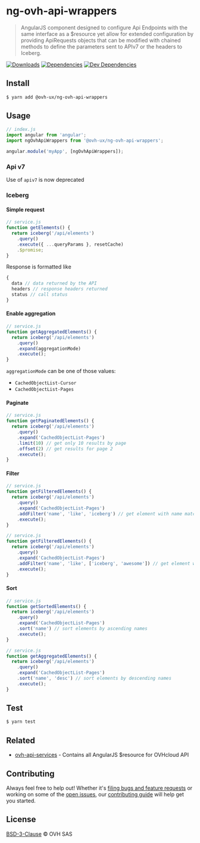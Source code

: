 # ng-ovh-api-wrappers

> AngularJS component designed to configure Api Endpoints with the same interface as a $resource yet allow for extended configuration by providing ApiRequests objects that can be modified with chained methods to define the parameters sent to APIv7 or the headers to Iceberg.

[![Downloads](https://badgen.net/npm/dt/@ovh-ux/ng-ovh-api-wrappers)](https://npmjs.com/package/@ovh-ux/ng-ovh-api-wrappers) [![Dependencies](https://badgen.net/david/dep/ovh-ux/ng-ovh-api-wrappers)](https://npmjs.com/package/@ovh-ux/ng-ovh-api-wrappers?activeTab=dependencies) [![Dev Dependencies](https://badgen.net/david/dev/ovh-ux/ng-ovh-api-wrappers)](https://npmjs.com/package/@ovh-ux/ng-ovh-api-wrappers?activeTab=dependencies)

## Install

```sh
$ yarn add @ovh-ux/ng-ovh-api-wrappers
```

## Usage

```js
// index.js
import angular from 'angular';
import ngOvhApiWrappers from '@ovh-ux/ng-ovh-api-wrappers';

angular.module('myApp', [ngOvhApiWrappers]);
```

### Api v7

Use of `apiv7` is now deprecated

### Iceberg

#### Simple request

```js
// service.js
function getElements() {
  return iceberg('/api/elements')
    .query()
    .execute({ ...queryParams }, resetCache)
    .$promise;
}
```

Response is formatted like

<!-- eslint-skip -->
```js
{
  data // data returned by the API
  headers // response headers returned
  status // call status
}
```

#### Enable aggregation

```js
// service.js
function getAggregatedElements() {
  return iceberg('/api/elements')
    .query()
    .expand(aggregationMode)
    .execute();
}
```

`aggregationMode` can be one of those values:
* `CachedObjectList-Cursor`
* `CachedObjectList-Pages`

#### Paginate

```js
// service.js
function getPaginatedElements() {
  return iceberg('/api/elements')
    .query()
    .expand('CachedObjectList-Pages')
    .limit(10) // get only 10 results by page
    .offset(2) // get results for page 2
    .execute();
}
```

#### Filter

```js
// service.js
function getFilteredElements() {
  return iceberg('/api/elements')
    .query()
    .expand('CachedObjectList-Pages')
    .addFilter('name', 'like', 'iceberg') // get element with name matching iceberg
    .execute();
}
```

```js
// service.js
function getFilteredElements() {
  return iceberg('/api/elements')
    .query()
    .expand('CachedObjectList-Pages')
    .addFilter('name', 'like', ['iceberg', 'awesome']) // get element with name matching iceberg and awesome
    .execute();
}
```

#### Sort

```js
// service.js
function getSortedElements() {
  return iceberg('/api/elements')
    .query()
    .expand('CachedObjectList-Pages')
    .sort('name') // sort elements by ascending names
    .execute();
}
```

```js
// service.js
function getAggregatedElements() {
  return iceberg('/api/elements')
    .query()
    .expand('CachedObjectList-Pages')
    .sort('name', 'desc') // sort elements by descending names
    .execute();
}
```
## Test

```sh
$ yarn test
```

## Related

- [ovh-api-services](https://github.com/ovh-ux/ovh-api-services) - Contains all AngularJS $resource for OVHcloud API

## Contributing

Always feel free to help out! Whether it's [filing bugs and feature requests](https://github.com/ovh-ux/ng-ovh-api-wrappers/issues/new) or working on some of the [open issues](https://github.com/ovh-ux/ng-ovh-api-wrappers/issues), our [contributing guide](CONTRIBUTING.md) will help get you started.

## License

[BSD-3-Clause](LICENSE) © OVH SAS
